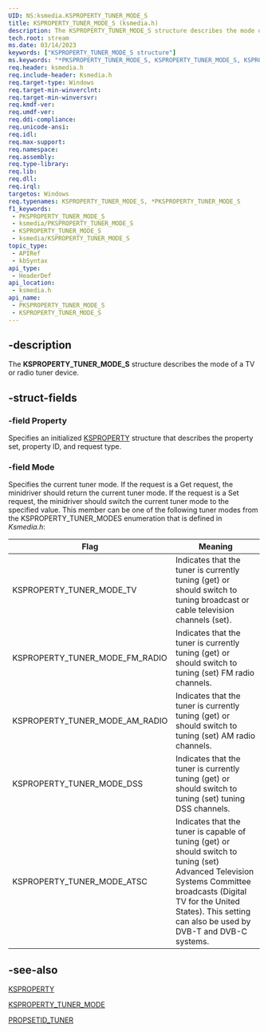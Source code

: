 ```yaml
---
UID: NS:ksmedia.KSPROPERTY_TUNER_MODE_S
title: KSPROPERTY_TUNER_MODE_S (ksmedia.h)
description: The KSPROPERTY_TUNER_MODE_S structure describes the mode of a TV or radio tuner device.
tech.root: stream
ms.date: 03/14/2023
keywords: ["KSPROPERTY_TUNER_MODE_S structure"]
ms.keywords: "*PKSPROPERTY_TUNER_MODE_S, KSPROPERTY_TUNER_MODE_S, KSPROPERTY_TUNER_MODE_S structure [Streaming Media Devices], PKSPROPERTY_TUNER_MODE_S, PKSPROPERTY_TUNER_MODE_S structure pointer [Streaming Media Devices], ksmedia/KSPROPERTY_TUNER_MODE_S, ksmedia/PKSPROPERTY_TUNER_MODE_S, stream.ksproperty_tuner_mode_s, vidcapstruct_fe1fe8d4-8abd-4db3-8438-ef7dddadfa5c.xml"
req.header: ksmedia.h
req.include-header: Ksmedia.h
req.target-type: Windows
req.target-min-winverclnt: 
req.target-min-winversvr: 
req.kmdf-ver: 
req.umdf-ver: 
req.ddi-compliance: 
req.unicode-ansi: 
req.idl: 
req.max-support: 
req.namespace: 
req.assembly: 
req.type-library: 
req.lib: 
req.dll: 
req.irql: 
targetos: Windows
req.typenames: KSPROPERTY_TUNER_MODE_S, *PKSPROPERTY_TUNER_MODE_S
f1_keywords:
 - PKSPROPERTY_TUNER_MODE_S
 - ksmedia/PKSPROPERTY_TUNER_MODE_S
 - KSPROPERTY_TUNER_MODE_S
 - ksmedia/KSPROPERTY_TUNER_MODE_S
topic_type:
 - APIRef
 - kbSyntax
api_type:
 - HeaderDef
api_location:
 - ksmedia.h
api_name:
 - PKSPROPERTY_TUNER_MODE_S
 - KSPROPERTY_TUNER_MODE_S
---
```


## -description

The **KSPROPERTY_TUNER_MODE_S** structure describes the mode of a TV or radio tuner device.

## -struct-fields

### -field Property

Specifies an initialized [KSPROPERTY](/windows-hardware/drivers/stream/ksproperty-structure) structure that describes the property set, property ID, and request type.

### -field Mode

Specifies the current tuner mode. If the request is a Get request, the minidriver should return the current tuner mode. If the request is a Set request, the minidriver should switch the current tuner mode to the specified value. This member can be one of the following tuner modes from the KSPROPERTY_TUNER_MODES enumeration that is defined in *Ksmedia.h*:

| Flag | Meaning |
|---|---|
| KSPROPERTY_TUNER_MODE_TV | Indicates that the tuner is currently tuning (get) or should switch to tuning broadcast or cable television channels (set). |
| KSPROPERTY_TUNER_MODE_FM_RADIO | Indicates that the tuner is currently tuning (get) or should switch to tuning (set) FM radio channels. |
| KSPROPERTY_TUNER_MODE_AM_RADIO | Indicates that the tuner is currently tuning (get) or should switch to tuning (set) AM radio channels. |
| KSPROPERTY_TUNER_MODE_DSS | Indicates that the tuner is currently tuning (get) or should switch to tuning (set) tuning DSS channels. |
| KSPROPERTY_TUNER_MODE_ATSC | Indicates that the tuner is capable of tuning (get) or should switch to tuning (set) Advanced Television Systems Committee broadcasts (Digital TV for the United States). This setting can also be used by DVB-T and DVB-C systems. |

## -see-also

[KSPROPERTY](/windows-hardware/drivers/stream/ksproperty-structure)

[KSPROPERTY_TUNER_MODE](/windows-hardware/drivers/stream/ksproperty-tuner-mode)

[PROPSETID_TUNER](/windows-hardware/drivers/stream/propsetid-tuner)

